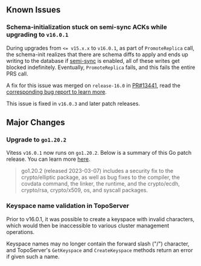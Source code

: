 ## Known Issues

### Schema-initialization stuck on semi-sync ACKs while upgrading to `v16.0.1`

During upgrades from `<= v15.x.x` to `v16.0.1`, as part of `PromoteReplica` call, the schema-init realizes that there are schema diffs to apply and ends up writing to the database if [semi-sync](https://vitess.io/docs/16.0/reference/features/mysql-replication/#semi-sync) is enabled, all of these writes get blocked indefinitely.
Eventually, `PromoteReplica` fails, and this fails the entire PRS call.

A fix for this issue was merged on `release-16.0` in [PR#13441](https://github.com/vitessio/vitess/pull/13441), read the [corresponding bug report to learn more](https://github.com/vitessio/vitess/issues/13426).

This issue is fixed  in `v16.0.3` and later patch releases.

## Major Changes

### Upgrade to `go1.20.2`

Vitess `v16.0.1` now runs on `go1.20.2`.
Below is a summary of this Go patch release. You can learn more [here](https://go.dev/doc/devel/release#go1.20).

> go1.20.2 (released 2023-03-07) includes a security fix to the crypto/elliptic package, as well as bug fixes to the compiler, the covdata command, the linker, the runtime, and the crypto/ecdh, crypto/rsa, crypto/x509, os, and syscall packages.

### Keyspace name validation in TopoServer

Prior to v16.0.1, it was possible to create a keyspace with invalid characters, which would then be inaccessible to various cluster management operations.

Keyspace names may no longer contain the forward slash ("/") character, and TopoServer's `GetKeyspace` and `CreateKeyspace` methods return an error if given such a name.

